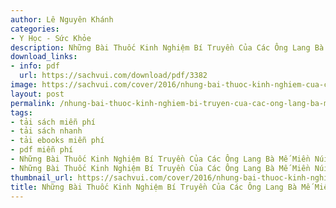 ```yaml
---
author: Lê Nguyên Khánh
categories:
- Y Học - Sức Khỏe
description: Những Bài Thuốc Kinh Nghiệm Bí Truyền Của Các Ông Lang Bà Mế Miền Núi
download_links:
- info: pdf
  url: https://sachvui.com/download/pdf/3382
image: https://sachvui.com/cover/2016/nhung-bai-thuoc-kinh-nghiem-cua-cac-ong-lang-ba-me-mien-nui.jpg
layout: post
permalink: /nhung-bai-thuoc-kinh-nghiem-bi-truyen-cua-cac-ong-lang-ba-me-mien-nui.html
tags:
- tải sách miễn phí
- tải sách nhanh
- tải ebooks miễn phí
- pdf miễn phí
- Những Bài Thuốc Kinh Nghiệm Bí Truyền Của Các Ông Lang Bà Mế Miền Núi ebook
- Những Bài Thuốc Kinh Nghiệm Bí Truyền Của Các Ông Lang Bà Mế Miền Núi pdf
thumbnail_url: https://sachvui.com/cover/2016/nhung-bai-thuoc-kinh-nghiem-cua-cac-ong-lang-ba-me-mien-nui.jpg
title: Những Bài Thuốc Kinh Nghiệm Bí Truyền Của Các Ông Lang Bà Mế Miền Núi
---
```


 <div class="item-desc text-justify"> </div>